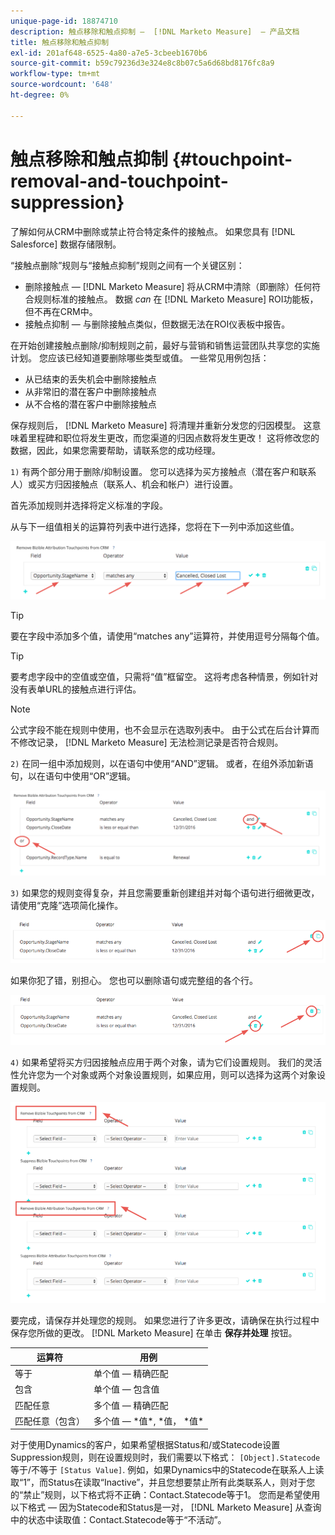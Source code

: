 ```yaml
---
unique-page-id: 18874710
description: 触点移除和触点抑制 —  [!DNL Marketo Measure]  — 产品文档
title: 触点移除和触点抑制
exl-id: 201af648-6525-4a80-a7e5-3cbeeb1670b6
source-git-commit: b59c79236d3e324e8c8b07c5a6d68bd8176fc8a9
workflow-type: tm+mt
source-wordcount: '648'
ht-degree: 0%

---
```


# 触点移除和触点抑制 {#touchpoint-removal-and-touchpoint-suppression}

了解如何从CRM中删除或禁止符合特定条件的接触点。 如果您具有 [!DNL Salesforce] 数据存储限制。

“接触点删除”规则与“接触点抑制”规则之间有一个关键区别：

* 删除接触点 —  [!DNL Marketo Measure] 将从CRM中清除（即删除）任何符合规则标准的接触点。 数据 _can_ 在 [!DNL Marketo Measure] ROI功能板，但不再在CRM中。
* 接触点抑制 — 与删除接触点类似，但数据无法在ROI仪表板中报告。

在开始创建接触点删除/抑制规则之前，最好与营销和销售运营团队共享您的实施计划。 您应该已经知道要删除哪些类型或值。 一些常见用例包括：

* 从已结束的丢失机会中删除接触点
* 从非常旧的潜在客户中删除接触点
* 从不合格的潜在客户中删除接触点

保存规则后， [!DNL Marketo Measure] 将清理并重新分发您的归因模型。 这意味着里程碑和职位将发生更改，而您渠道的归因点数将发生更改！ 这将修改您的数据，因此，如果您需要帮助，请联系您的成功经理。

`1)` 有两个部分用于删除/抑制设置。 您可以选择为买方接触点（潜在客户和联系人）或买方归因接触点（联系人、机会和帐户）进行设置。

首先添加规则并选择将定义标准的字段。

从与下一组值相关的运算符列表中进行选择，您将在下一列中添加这些值。

![](assets/1-1.png)

>[!TIP]
>
>要在字段中添加多个值，请使用“matches any”运算符，并使用逗号分隔每个值。

>[!TIP]
>
>要考虑字段中的空值或空值，只需将“值”框留空。 这将考虑各种情景，例如针对没有表单URL的接触点进行评估。

>[!NOTE]
>
>公式字段不能在规则中使用，也不会显示在选取列表中。 由于公式在后台计算而不修改记录， [!DNL Marketo Measure] 无法检测记录是否符合规则。

`2)` 在同一组中添加规则，以在语句中使用“AND”逻辑。
或者，在组外添加新语句，以在语句中使用“OR”逻辑。

![](assets/2.png)

`3)` 如果您的规则变得复杂，并且您需要重新创建组并对每个语句进行细微更改，请使用“克隆”选项简化操作。

![](assets/3.png)

如果你犯了错，别担心。 您也可以删除语句或完整组的各个行。

![](assets/4.png)

`4)` 如果希望将买方归因接触点应用于两个对象，请为它们设置规则。 我们的灵活性允许您为一个对象或两个对象设置规则，如果应用，则可以选择为这两个对象设置规则。

![](assets/5.png)

要完成，请保存并处理您的规则。 如果您进行了许多更改，请确保在执行过程中保存您所做的更改。 [!DNL Marketo Measure] 在单击 **保存并处理** 按钮。

| **运算符** | **用例** |
|---|---|
| 等于 | 单个值 — 精确匹配 |
| 包含 | 单个值 — 包含值 |
| 匹配任意 | 多个值 — 精确匹配 |
| 匹配任意（包含） | 多个值 —  &#42;值&#42;, &#42;值， &#42;值&#42; |

对于使用Dynamics的客户，如果希望根据Status和/或Statecode设置Suppression规则，则在设置规则时，我们需要以下格式： `[Object].Statecode` 等于/不等于 `[Status Value]`. 例如，如果Dynamics中的Statecode在联系人上读取“1”，而Status在读取“Inactive”，并且您想要禁止所有此类联系人，则对于您的“禁止”规则，以下格式将不正确：Contact.Statecode等于1。 您而是希望使用以下格式 — 因为Statecode和Status是一对， [!DNL Marketo Measure] 从查询中的状态中读取值：Contact.Statecode等于“不活动”。
